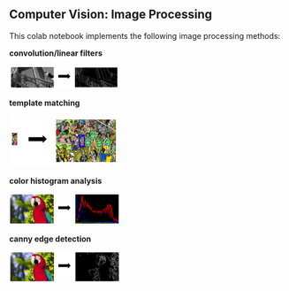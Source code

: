 Computer Vision: Image Processing
---
This colab notebook implements the following image processing methods:

**convolution/linear filters**

<img src="pics/Convolution.PNG" width="200">

**template matching**

<img src="pics/TemplateMatcing.PNG" width="200">

**color histogram analysis**

<img src="pics/ColorHistogram.PNG" width="200">

**canny edge detection**

<img src="pics/CannyEdge.PNG" width="200">
